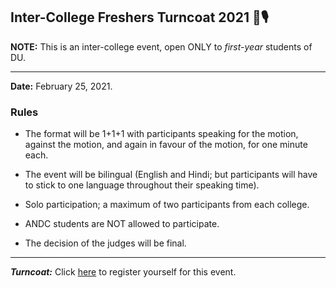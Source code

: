 ## Inter-College Freshers Turncoat 2021 🎉🎙️

**NOTE:** This is an inter-college event, open ONLY to _first-year_ students of DU.

----

**Date:** February 25, 2021.

### Rules

* The format will be 1+1+1 with participants speaking for the motion, against the motion, and again in favour of the motion, for one minute each.

* The event will be bilingual (English and Hindi; but participants will have to stick to one language throughout their speaking time). 

* Solo participation; a maximum of two participants from each college.

* ANDC students are NOT allowed to participate. 

* The decision of the judges will be final.

----

***Turncoat:*** Click [here](https://docs.google.com/forms/d/e/) to register yourself for this event.

